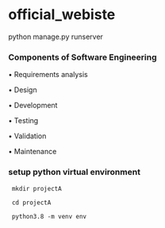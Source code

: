 # official_webiste

python manage.py runserver


### Components of Software Engineering

• Requirements analysis

• Design

• Development

• Testing

• Validation

• Maintenance



### setup python virtual environment

```
 mkdir projectA

 cd projectA 
 
 python3.8 -m venv env
 ```
